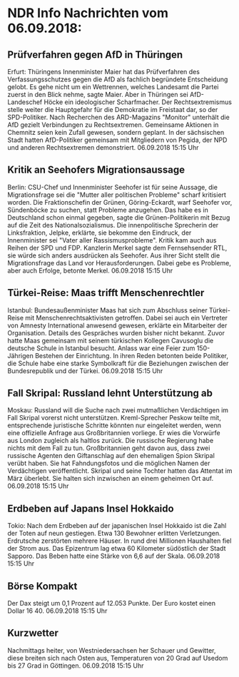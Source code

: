 # NDR Info Nachrichten vom 06.09.2018:


## Prüfverfahren gegen AfD in Thüringen
Erfurt:		 Thüringens Innenminister Maier hat das Prüfverfahren des Verfassungsschutzes gegen die AfD als fachlich begründete Entscheidung gelobt. Es gehe nicht um ein Wettrennen, welches Landesamt die Partei zuerst in den Blick nehme, sagte Maier. Aber in Thüringen sei AfD-Landeschef Höcke ein ideologischer Scharfmacher. Der Rechtsextremismus stelle weiter die Hauptgefahr für die Demokratie im Freistaat dar, so der SPD-Politiker. Nach Recherchen des ARD-Magazins "Monitor" unterhält die AfD gezielt Verbindungen zu Rechtsextremen. Gemeinsame Aktionen in Chemnitz seien kein Zufall gewesen, sondern geplant. In der sächsischen Stadt hatten AfD-Politiker gemeinsam mit Mitgliedern von Pegida, der NPD und anderen Rechtsextremen demonstriert. 06.09.2018 15:15 Uhr 

## Kritik an Seehofers Migrationsaussage
Berlin:	CSU-Chef und Innenminister Seehofer ist für seine Aussage, die Migrationsfrage sei die "Mutter aller politischen Probleme" scharf kritisiert worden. Die Fraktionschefin der Grünen, Göring-Eckardt, warf Seehofer vor, Sündenböcke zu suchen, statt Probleme anzugehen. Das habe es in Deutschland schon einmal gegeben, sagte die Grünen-Politikerin mit Bezug auf die Zeit des Nationalsozialismus. Die innenpolitische Sprecherin der Linksfraktion, Jelpke, erklärte, sie bekomme den Eindruck, der Innenminister sei "Vater aller Rassismusprobleme". Kritik kam auch aus Reihen der SPD und FDP. Kanzlerin Merkel sagte dem Fernsehsender RTL, sie würde sich anders ausdrücken als Seehofer. Aus ihrer Sicht stellt die Migrationsfrage das Land vor Herausforderungen. Dabei gebe es Probleme, aber auch Erfolge, betonte Merkel. 06.09.2018 15:15 Uhr 

## Türkei-Reise: Maas trifft Menschenrechtler
Istanbul:	Bundesaußenminister Maas hat sich zum Abschluss seiner Türkei-Reise mit Menschenrechtsaktivisten getroffen. Dabei sei auch ein Vertreter von Amnesty International anwesend gewesen, erklärte ein Mitarbeiter der Organisation. Details des Gespräches wurden bisher nicht bekannt. Zuvor hatte Maas gemeinsam mit seinem türkischen Kollegen Cavusoglu die deutsche Schule in Istanbul besucht. Anlass war eine Feier zum 150-Jährigen Bestehen der Einrichtung. In ihren Reden betonten beide Politiker, die Schule habe eine starke Symbolkraft für die Beziehungen zwischen der Bundesrepublik und der Türkei. 06.09.2018 15:15 Uhr 

## Fall Skripal: Russland lehnt Unterstützung ab
Moskau: Russland will die Suche nach zwei mutmaßlichen Verdächtigen im Fall Skripal vorerst nicht unterstützen. Kreml-Sprecher Peskow teilte mit, entsprechende juristische Schritte könnten nur eingeleitet werden, wenn eine offizielle Anfrage aus Großbritannien vorliege. Er wies die Vorwürfe aus London zugleich als haltlos zurück. Die russische Regierung habe nichts mit dem Fall zu tun. Großbritannien geht davon aus, dass zwei russische Agenten den Giftanschlag auf den ehemaligen Spion Skripal verübt haben. Sie hat Fahndungsfotos und die möglichen Namen der Verdächtigen veröffentlicht. Skripal und seine Tochter hatten das Attentat im März überlebt. Sie halten sich inzwischen an einem geheimen Ort auf. 06.09.2018 15:15 Uhr 

## Erdbeben auf Japans Insel Hokkaido
Tokio: Nach dem Erdbeben auf der japanischen Insel Hokkaido ist die Zahl der Toten auf neun gestiegen. Etwa 130 Bewohner erlitten Verletzungen. Erdrutsche zerstörten mehrere Häuser. In rund drei Millionen Haushalten fiel der Strom aus. Das Epizentrum lag etwa 60 Kilometer südöstlich der Stadt Sapporo. Das Beben hatte eine Stärke von 6,6 auf der Skala. 06.09.2018 15:15 Uhr 

## Börse Kompakt
Der Dax steigt um 0,1 Prozent auf 12.053 Punkte. Der Euro kostet einen Dollar 16 40. 06.09.2018 15:15 Uhr 

## Kurzwetter
Nachmittags heiter, von Westniedersachsen her Schauer und Gewitter, diese breiten sich nach Osten aus, Temperaturen von 20 Grad auf Usedom bis 27 Grad in Göttingen. 06.09.2018 15:15 Uhr 
